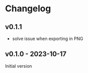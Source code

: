 # Changelog

## v0.1.1

- solve issue when exporting in PNG


## v0.1.0 - 2023-10-17

Initial version